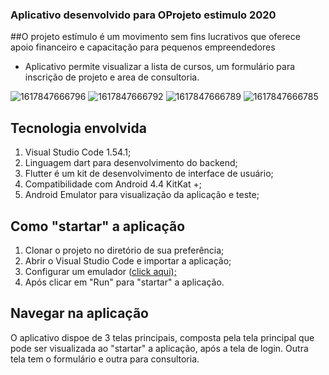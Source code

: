 ### Aplicativo desenvolvido para OProjeto estimulo 2020

##O projeto estímulo é um movimento sem fins lucrativos que oferece apoio financeiro e capacitação para pequenos empreendedores

- Aplicativo permite visualizar a lista de cursos, um formulário para inscrição de projeto e area de consultoria.

![1617847666796](https://user-images.githubusercontent.com/67280323/113958290-32354400-97f7-11eb-9dae-02dbe7b4acf5.jpg)
![1617847666792](https://user-images.githubusercontent.com/67280323/113958357-555ff380-97f7-11eb-95d5-483da87bff77.jpg)
![1617847666789](https://user-images.githubusercontent.com/67280323/113958501-9821cb80-97f7-11eb-8a15-48ed6388780c.jpg)
![1617847666785](https://user-images.githubusercontent.com/67280323/113958517-9eb04300-97f7-11eb-8aa9-c12bcb5f268a.jpg)






## Tecnologia envolvida

1. Visual Studio Code 1.54.1;
1. Linguagem dart para desenvolvimento do backend;
1. Flutter é um kit de desenvolvimento de interface de usuário;
1. Compatibilidade com Android 4.4 KitKat +;
1. Android Emulator para visualização da aplicação e teste;




## Como "startar" a aplicação
1. Clonar o projeto no diretório de sua preferência;
1. Abrir o Visual Studio Code e importar a aplicação;
1. Configurar um emulador ([click aqui);](https://developer.android.com/studio/run/emulator?hl=pt-br "click aqui")
1. Após clicar em "Run" para "startar" a aplicação.

## Navegar na aplicação
O aplicativo dispoe de 3 telas principais, composta pela tela principal que pode ser visualizada ao "startar" a aplicação, após a tela de login. Outra tela tem o formulário e outra para consultoria.
